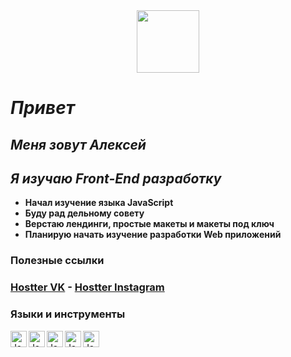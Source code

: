 <div id="header" align="center">
  <img src="https://media.giphy.com/media/Q8xuJjjxQHHJdHn7gJ/giphy.gif" width="100"/>
</div>

# ***Привет***
## ***Меня зовут Алексей***
## ***Я изучаю Front-End разработку***

- **Начал изучение языка JavaScript**
- **Буду рад дельному совету**
- **Верстаю лендинги, простые макеты и макеты под ключ**
- **Планирую начать изучение разработки Web приложений**

### Полезные ссылки
### [Hostter VK](https://vk.com/alekseysich) - [Hostter Instagram](https://www.instagram.com/alekseysich/)

### **Языки и инструменты**

<img align="left" alt="JavaScript" width="26px" src="https://cdn-icons-png.flaticon.com/128/5968/5968292.png">
<img align="left" alt="JavaScript" width="26px" src="https://cdn-icons-png.flaticon.com/128/174/174854.png">
<img align="left" alt="JavaScript" width="26px" src="https://cdn-icons-png.flaticon.com/128/732/732190.png">
<img align="left" alt="JavaScript" width="26px" src="https://cdn-icons-png.flaticon.com/128/1126/1126012.png">
<img align="left" alt="JavaScript" width="26px" src="https://cdn-icons-png.flaticon.com/128/5968/5968672.png">
